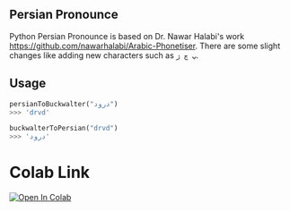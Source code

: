 
## Persian Pronounce

Python Persian Pronounce is based on Dr. Nawar Halabi's work https://github.com/nawarhalabi/Arabic-Phonetiser. There are some slight changes like adding new characters such as ``` پ چ ژ ```. 

## Usage
```python
persianToBuckwalter("درود")
>>> 'drvd'
```

```python
buckwalterToPersian("drvd")
>>> 'درود'
```

# Colab Link 

[![Open In Colab](https://colab.research.google.com/assets/colab-badge.svg)](https://colab.research.google.com/github/mehdihosseinimoghadam/blob/main/Persian-Pronounciation/Persian_Pronounciation.ipynb )


